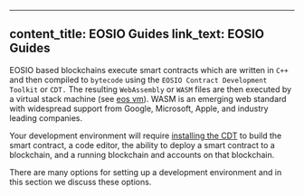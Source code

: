  ---
content_title: EOSIO Guides
link_text: EOSIO Guides
---

EOSIO based blockchains execute smart contracts which are written in `C++` and then compiled to `bytecode` using the `EOSIO Contract Development Toolkit` or `CDT.` The resulting `WebAssembly` or `WASM` files are then executed by a virtual stack machine (see [eos vm](https://github.com/EOSIO/eos-vm)). WASM is an emerging web standard with widespread support from Google, Microsoft, Apple, and industry leading companies.

Your development environment will require [installing the CDT](https://developers.eos.io/manuals/eosio.cdt/latest/installation) to build the smart contract, a code editor, the ability to deploy a smart contract to a blockchain, and a running blockchain and accounts on that blockchain.

There are many options for setting up a development environment and in this section we discuss these options.

